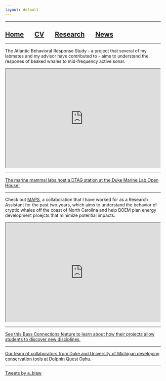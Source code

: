 ```yaml
---
layout: default
---
```


***

## [**Home**](./) &nbsp;&nbsp;&nbsp;&nbsp;&nbsp;&nbsp;[**CV**](./CV.html) &nbsp;&nbsp;&nbsp;&nbsp;&nbsp;&nbsp;[**Research**](./Research.html) &nbsp;&nbsp;&nbsp;&nbsp;&nbsp;&nbsp;[**News**](./News.html)

***

The Atlantic Behavioral Response Study - a project that several of my labmates and my advisor have contributed to - aims to understand the respones of beaked whales to mid-frequency active sonar.

<iframe width="500" height="320" src="https://www.youtube.com/embed/Jxb0ajIndrE">
</iframe>


***
<a href="https://www.coastalreview.org/2019/07/duke-marine-lab-opens-doors-to-visitors/">The marine mammal labs host a DTAG station at the Duke Marine Lab Open House!</a>



***
Check out <a href="https://www.boem.gov/newsroom/studying-sperm-whales-and-beaked-whales-atlantic-maps-project">MAPS</a>, a collaboration that I have worked for as a Research Assistant for the past two years, which aims to understand the behavior of cryptic whales off the coast of North Carolina and help BOEM plan energy development proejcts that minimize potential impacts. 

<iframe width="500" height="320" src="https://www.youtube.com/embed/Y7e79FenS9Y">
</iframe>


***
<a href="https://bassconnections.duke.edu/ashley-blawas">See this Bass Connections feature to learn about how their projects allow students to discover new disciplines.</a>


***
<a href="https://dolphinquest.com/news/dolphin-quest-oahu-hosts-university-level-scientists-to-help-save-dolphin-species/">Our team of collaborators from Duke and University of Michigan developing conservation tools at Dolphin Quest Oahu.</a>


***
<a class="twitter-timeline" data-width="320" data-height="500" href="https://twitter.com/a_blaw?ref_src=twsrc%5Etfw">Tweets by a_blaw</a> <script async src="https://platform.twitter.com/widgets.js" charset="utf-8"></script>



